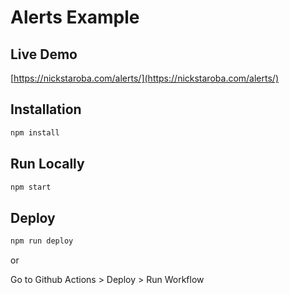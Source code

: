 # Alerts Example

## Live Demo

[https://nickstaroba.com/alerts/](https://nickstaroba.com/alerts/)

## Installation

```sh
npm install
```

## Run Locally

```sh
npm start
```

## Deploy

```sh
npm run deploy
```

or

Go to Github Actions > Deploy > Run Workflow
